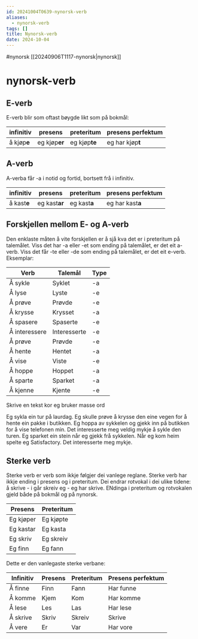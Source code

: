 ```yaml
---
id: 20241004T0639-nynorsk-verb
aliases:
  - nynorsk-verb
tags: []
title: Nynorsk-verb
date: 2024-10-04
---
```


#nynorsk [[20240906T1117-nynorsk|nynorsk]]

# nynorsk-verb

## E-verb

E-verb blir som oftast bøygde likt som på bokmål:

| infinitiv   | presens       | preteritum    | presens perfektum |
| ----------- | ------------- | ------------- | ----------------- |
| å kjøp**e** | eg kjøp**er** | eg kjøp**te** | eg har kjøp**t**  |

## A-verb

A-verba får -a i notid og fortid, bortsett frå i infinitiv.

| infinitiv   | presens       | preteritum   | presens perfektum |
| ----------- | ------------- | ------------ | ----------------- |
| å kast**e** | eg kast**ar** | eg kast**a** | eg har kast**a**  |

## Forskjellen mellom E- og A-verb

Den enklaste måten å vite forskjellen er å sjå kva det er i preteritum på talemålet. Viss det har -a eller -et som ending på talemålet, er det eit a-verb. Viss det får -te eller -de som ending på talemålet, er det eit e-verb. Eksemplar:

| Verb          | Talemål      | Type |
| ------------- | ------------ | ---- |
| Å sykle       | Syklet       | -a   |
| Å lyse        | Lyste        | -e   |
| Å prøve       | Prøvde       | -e   |
| Å krysse      | Krysset      | -a   |
| Å spasere     | Spaserte     | -e   |
| Å interessere | Interesserte | -e   |
| Å prøve       | Prøvde       | -e   |
| Å hente       | Hentet       | -a   |
| Å vise        | Viste        | -e   |
| Å hoppe       | Hoppet       | -a   |
| Å sparte      | Sparket      | -a   |
| Å kjenne      | Kjente       | -e   |

Skrive en tekst kor eg bruker masse ord

Eg sykla ein tur på laurdag. Eg skulle prøve å krysse den eine vegen for å hente ein pakke i butikken. Eg hoppa av sykkelen og gjekk inn på butikken for å vise telefonen min. Det interesserte meg veldig mykje å sykle den turen. Eg sparket ein stein når eg gjekk frå sykkelen. Når eg kom heim spelte eg Satisfactory. Det interesserte meg mykje.

## Sterke verb

Sterke verb er verb som ikkje følgjer dei vanlege reglane. Sterke verb har ikkje ending i presens og i preteritum. Dei endrar rotvokal i dei ulike tidene: å skrive - i går skreiv eg - eg har skrive. ENdinga i preteritum og rotvokalen gjeld både på bokmål og på nynorsk.

| Presens   | Preteritum |
| --------- | ---------- |
| Eg kjøper | Eg kjøpte  |
| Eg kastar | Eg kasta   |
| Eg skriv  | Eg skreiv  |
| Eg finn   | Eg fann    |

Dette er den vanlegaste sterke verbane:

| Infinitiv | Presens | Preteritum | Presens perfektum |
| --------- | ------- | ---------- | ----------------- |
| Å finne   | Finn    | Fann       | Har funne         |
| Å komme   | Kjem    | Kom        | Har komme         |
| Å lese    | Les     | Las        | Har lese          |
| Å skrive  | Skriv   | Skreiv     | Skrive            |
| Å vere    | Er      | Var        | Har vore          |
